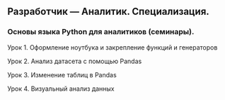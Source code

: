 ## Разработчик — Аналитик. Специализация.
### Основы языка Python для аналитиков (семинары).
Урок 1. Оформление ноутбука и закрепление функций и генераторов

Урок 2. Анализ датасета с помощью Pandas

Урок 3. Изменение таблиц в Pandas

Урок 4. Визуальный анализ данных